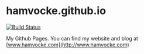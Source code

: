 hamvocke.github.io
==================
[![Build Status](https://travis-ci.org/hamvocke/hamvocke.github.io.svg?branch=master)](https://travis-ci.org/hamvocke/hamvocke.github.io)

My Github Pages. You can find my website and blog at [www.hamvocke.com](http://www.hamvocke.com)
